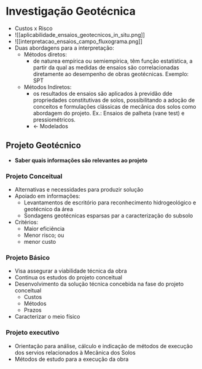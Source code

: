 # Investigação Geotécnica

* Custos x Risco
* ![[aplicabilidade_ensaios_geotecnicos_in_situ.png]]
* ![[interpretacao_ensaios_campo_fluxograma.png]]
* Duas abordagens para a interpretação:
	* Métodos diretos:
		* de naturea empírica ou semiempírica, têm função estatística, a partir da qual as medidas de ensaios são correlacionadas diretamente ao desempenho de obras geotécnicas. Exemplo: SPT
	* Métodos Indiretos:
		* os resultados de ensaios são aplicados à previdão dde propriedades constitutivas de solos, possibilitando a adoção de conceitos e formulações clássicas de mecânica dos solos como abordagem do projeto. Ex.: Ensaios de palheta (vane test) e pressiométricos.
		* <- Modelados

## Projeto Geotécnico
* **Saber quais informações são relevantes ao projeto**
### Projeto Conceitual
* Alternativas e necessidades para produzir solução
* Apoiado em informações:
	* Levantamentos de escritório para reconhecimento hidrogeológico e geotécnico da área
	* Sondagens geotécnicas esparsas par a caracterização do subsolo
* Critérios:
	* Maior eficiência
	* Menor risco; ou
	* menor custo

### Projeto Básico
* Visa assegurar a viabilidade técnica da obra
* Continua os estudos do projeto conceitual
* Desenvolvimento da solução técnica concebida na fase do projeto conceitual
	* Custos
	* Métodos
	* Prazos
* Caracterizar o meio físico

### Projeto executivo
* Orientação para análise, cálculo e indicação de métodos de execução dos servios relacionados à Mecânica dos Solos
* Métodos de estudo para a execução da obra